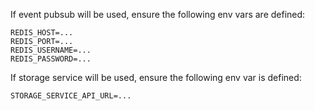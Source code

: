 If event pubsub will be used, ensure the following env vars are defined:
```
REDIS_HOST=...
REDIS_PORT=...
REDIS_USERNAME=...
REDIS_PASSWORD=...
```

If storage service will be used, ensure the following env var is defined:
```
STORAGE_SERVICE_API_URL=...
```
